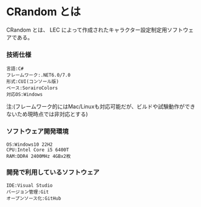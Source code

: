 # CRandom とは
CRandom とは、 LEC によって作成されたキャラクター設定制定用ソフトウェアである。

### 技術仕様
    言語:C#
    フレームワーク:.NET6.0/7.0
    形式:CUI(コンソール版)
    ベース:SorairoColors
    対応OS:Windows
注:(フレームワーク的にはMac/Linuxも対応可能だが、ビルドや試験動作ができないため現時点では非対応とする)<br>

### ソフトウェア開発環境
    OS:Windows10 22H2
    CPU:Intel Core i5 6400T
    RAM:DDR4 2400MHz 4GBx2枚

### 開発で利用しているソフトウェア
    IDE:Visual Studio
    バージョン管理:Git
    オープンソース化:GitHub
